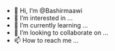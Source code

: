- 👋 Hi, I’m @Bashirmaawi
- 👀 I’m interested in ...
- 🌱 I’m currently learning ...
- 💞️ I’m looking to collaborate on ...
- 📫 How to reach me ...

<!---
Bashirmaawi/Bashirmaawi is a ✨ special ✨ repository because its `README.md` (this file) appears on your GitHub profile.
You can click the Preview link to take a look at your changes.
--->
